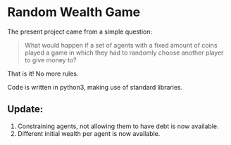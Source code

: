 # Random Wealth Game
The present project came from a simple question: 

> What would happen if a set of agents with a fixed amount of coins played a game in which they had to randomly choose another player to give money to?

That is it! No more rules.

Code is written in python3, making use of standard libraries.

## Update:

 1. Constraining agents, not allowing them to have debt is now available.
 2. Different initial wealth per agent is now available.
